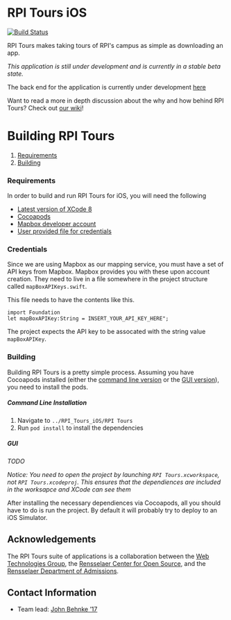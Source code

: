 # RPI Tours iOS

[![Build Status](https://travis-ci.org/JohnBehnke/RPI_Tours_iOS.svg?branch=Travis)](https://travis-ci.org/JohnBehnke/RPI_Tours_iOS)

RPI Tours makes taking tours of RPI's campus as simple as downloading an app.

*This application is still under development and is currently in a stable beta state.*

The back end for the application is currently under development [here](https://github.com/kelleyb/RPI-Tours-Backend)

Want to read a more in depth discussion about the why and how behind RPI Tours? Check out [our wiki]()!
	
# Building RPI Tours
1. [Requirements](#Requirements)
2. [Building](#Building)


### Requirements
In order to build and run RPI Tours for iOS, you will need the following

* [Latest version of XCode 8](https://developer.apple.com/xcode/)
* [Cocoapods](https://cocoapods.org)
* [Mapbox developer account](https://www.mapbox.com)
* [User provided file for credentials](#Credentials)

### Credentials
Since we are using Mapbox as our mapping service, you must have a set of API keys from Mapbox. Mapbox provides you with these upon account creation. They need to live in a file somewhere in the project structure called `mapBoxAPIKeys.swift`.

This file needs to have the contents like this.

    import Foundation
    let mapBoxAPIKey:String = INSERT_YOUR_API_KEY_HERE";
The project expects the API key to be assocated with the string value `mapBoxAPIKey`.

### Building
Building RPI Tours is a pretty simple process. Assuming you have Cocoapods installed (either the [command line version](#Command-Line-Installation) or the [GUI version](#GUI)), you need to install the pods.

##### Command Line Installation
1. Navigate to `../RPI_Tours_iOS/RPI Tours` 
2. Run `pod install` to install the dependencies

##### GUI
*TODO*

*Notice: You need to open the project by launching `RPI Tours.xcworkspace`, not `RPI Tours.xcodeproj`. This ensures that the dependiences are included in the worksapce and XCode can see them*

After installing the necessary dependiences via Cocoapods, all you should have to do is run the project. By default it will probably try to deploy to an iOS Simulator.


## Acknowledgements

The RPI Tours suite of applications is a collaboration between the [Web Technologies Group](http://www.rpiwtg.com/), the [Rensselaer Center for Open Source](http://rcos.io/), and the [Rensselaer Department of Admissions](http://admissions.rpi.edu/).

## Contact Information

* Team lead: [John Behnke ’17](behnkj@rpi.edu)

